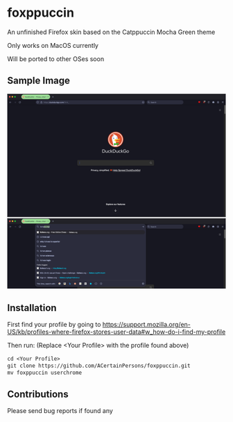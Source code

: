# foxppuccin

An unfinished Firefox skin based on the Catppuccin Mocha Green theme

Only works on MacOS currently

Will be ported to other OSes soon

## Sample Image
<img src="images/demo1.png" alt="demo">
<img src="images/demo2.png" alt="justbar">

## Installation

First find your profile by going to <a href="https://support.mozilla.org/en-US/kb/profiles-where-firefox-stores-user-data#w_how-do-i-find-my-profile">https://support.mozilla.org/en-US/kb/profiles-where-firefox-stores-user-data#w_how-do-i-find-my-profile</a>

Then run: (Replace \<Your Profile> with the profile found above)
```
cd <Your Profile>
git clone https://github.com/ACertainPersons/foxppuccin.git
mv foxppuccin userchrome
```

## Contributions

Please send bug reports if found any